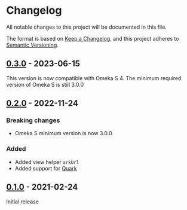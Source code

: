 # Changelog

All notable changes to this project will be documented in this file.

The format is based on [Keep a Changelog](https://keepachangelog.com/en/1.0.0/),
and this project adheres to [Semantic Versioning](https://semver.org/spec/v2.0.0.html).

## [0.3.0] - 2023-06-15

This version is now compatible with Omeka S 4. The minimum required version of
Omeka S is still 3.0.0

## [0.2.0] - 2022-11-24

### Breaking changes

- Omeka S minimum version is now 3.0.0

### Added

- Added view helper `arkUrl`
- Added support for [Quark](https://github.com/biblibre/omeka-s-module-Quark)

## [0.1.0] - 2021-02-24

Initial release

[0.3.0]: https://github.com/biblibre/omeka-s-module-ArkUrl/releases/tag/v0.3.0
[0.2.0]: https://github.com/biblibre/omeka-s-module-ArkUrl/releases/tag/v0.2.0
[0.1.0]: https://github.com/biblibre/omeka-s-module-ArkUrl/releases/tag/v0.1.0

